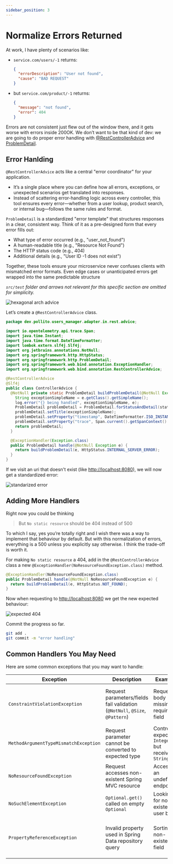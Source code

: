 ```yaml
---
sidebar_position: 3
---
```


# Normalize Errors Returned

At work, I have plenty of scenarios like:

* `service.com/users/-1` returns:

    ```json
    {
      "errorDescription": "User not found",
      "cause": "BAD REQUEST"
    }
    ```

* but `service.com/product/-1` returns:

    ```json
    {
      "message": "not found",
      "error": 404
    }
    ```

Errors are not consistent just flew out of the window there, and it gets worse with errors inside 200OK. We don’t want to be that kind of dev: we are going to do proper error handling with [@RestControllerAdvice](https://www.bezkoder.com/spring-boot-restcontrolleradvice/) and [ProblemDetail](https://www.baeldung.com/spring-boot-return-errors-problemdetail).

## Error Hanlding

`@RestControllerAdvice` acts like a central "error coordinator" for your application.

* It’s a single place where you can define how all errors, exceptions, or unexpected scenarios get translated into responses.
* Instead of scattering error-handling logic across every controller, this tool ensures every error—whether from a user lookup, product search, or internal bug—follows the same rules and format.

`ProblemDetail` is a standardized "error template" that structures responses in a clear, consistent way. Think of it as a pre-designed form that every error fills out:

* What type of error occurred (e.g., "user_not_found")
* A human-readable title (e.g., "Resource Not Found")
* The HTTP status code (e.g., 404)
* Additional details (e.g., "User ID -1 does not exist")

Together, these tools ensure your microservice never confuses clients with mismatched error formats. Even edge cases or unanticipated errors get wrapped into the same predictable structure

_`src/test` folder and arrows not relevant for this specific section are omitted for simplicity._

<div>
  <img src={require('@site/static/img/optional-but-recommended-features/hexagonal-arch-advice.png').default} alt="hexagonal arch advice" />
</div>

Let’s create a `@RestControllerAdvice` class.

```java title="src/main/java/dev/pollito/users_manager/adapter/in/rest/advice/ControllerAdvice.java"
package dev.pollito.users_manager.adapter.in.rest.advice;

import io.opentelemetry.api.trace.Span;
import java.time.Instant;
import java.time.format.DateTimeFormatter;
import lombok.extern.slf4j.Slf4j;
import org.jetbrains.annotations.NotNull;
import org.springframework.http.HttpStatus;
import org.springframework.http.ProblemDetail;
import org.springframework.web.bind.annotation.ExceptionHandler;
import org.springframework.web.bind.annotation.RestControllerAdvice;

@RestControllerAdvice
@Slf4j
public class ControllerAdvice {
  @NotNull private static ProblemDetail buildProblemDetail(@NotNull Exception e, HttpStatus status) {
    String exceptionSimpleName = e.getClass().getSimpleName();
    log.error("{} being handled", exceptionSimpleName, e);
    ProblemDetail problemDetail = ProblemDetail.forStatusAndDetail(status, e.getLocalizedMessage());
    problemDetail.setTitle(exceptionSimpleName);
    problemDetail.setProperty("timestamp", DateTimeFormatter.ISO_INSTANT.format(Instant.now()));
    problemDetail.setProperty("trace", Span.current().getSpanContext().getTraceId());
    return problemDetail;
  }

  @ExceptionHandler(Exception.class)
  public ProblemDetail handle(@NotNull Exception e) {
    return buildProblemDetail(e, HttpStatus.INTERNAL_SERVER_ERROR);
  }
}
```

If we visit an uri that doesn't exist (like [http://localhost:8080](http://localhost:8080)), we will now get a standardized error:

<div>
  <img src={require('@site/static/img/optional-but-recommended-features/standarized-error.png').default} alt="standarized error" />
</div>

## Adding More Handlers

Right now you could be thinking

> But `No static resource` should be 404 instead of 500

To which I say, yes you’re totally right and I wish there was a way to implement that behaviour by default. But with this normalization of errors, everything is a 500 unless you explicitly say otherwise. I think the trade-off is worth it.

For making `No static resource` a 404, add in the `@RestControllerAdvice` class a new `@ExceptionHandler(NoResourceFoundException.class)` method.

```java
@ExceptionHandler(NoResourceFoundException.class)
public ProblemDetail handle(@NotNull NoResourceFoundException e) {
  return buildProblemDetail(e, HttpStatus.NOT_FOUND);
}
```

Now when requesting to [http://localhost:8080](http://localhost:8080) we get the new expected behaviour:

<div>
  <img src={require('@site/static/img/optional-but-recommended-features/expected404.png').default} alt="expected 404" />
</div>

Commit the progress so far.

```bash
git add .
git commit -m "error handling"
```

## Common Handlers You May Need

Here are some common exceptions that you may want to handle:

| Exception                             | Description                                                                 | Example                                            | Notes                                    |
|---------------------------------------|-----------------------------------------------------------------------------|----------------------------------------------------|------------------------------------------|
| `ConstraintViolationException`        | Request parameters/fields fail validation (`@NotNull`, `@Size`, `@Pattern`) | Request body missing a required field              | Requires Jakarta EE (to be added later)  |
| `MethodArgumentTypeMismatchException` | Request parameter cannot be converted to expected type                      | Controller expects `Integer` but receives `String` |                                          |
| `NoResourceFoundException`            | Request accesses non-existent Spring MVC resource                           | Accessing an undefined endpoint                    |                                          |
| `NoSuchElementException`              | `Optional.get()` called on empty `Optional`                                 | Looking for non-existent user by ID                |                                          |
| `PropertyReferenceException`          | Invalid property used in Spring Data repository query                       | Sorting by non-existent field                      | Requires Spring Data (to be added later) |

